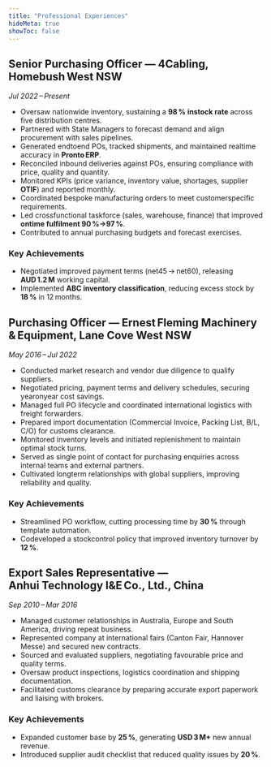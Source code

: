 ```yaml
---
title: "Professional Experiences"
hideMeta: true
showToc: false
---
```


## Senior Purchasing Officer — 4Cabling, Homebush West NSW

*Jul 2022 – Present*

- Oversaw nationwide inventory, sustaining a **98 % instock rate** across five distribution centres.
- Partnered with State Managers to forecast demand and align procurement with sales pipelines.
- Generated endtoend POs, tracked shipments, and maintained realtime accuracy in **Pronto ERP**.
- Reconciled inbound deliveries against POs, ensuring compliance with price, quality and quantity.
- Monitored KPIs (price variance, inventory value, shortages, supplier **OTIF**) and reported monthly.
- Coordinated bespoke manufacturing orders to meet customerspecific requirements.
- Led crossfunctional taskforce (sales, warehouse, finance) that improved **ontime fulfilment 90 %→97 %**.
- Contributed to annual purchasing budgets and forecast exercises.

### Key Achievements

- Negotiated improved payment terms (net45 → net60), releasing **AUD 1.2 M** working capital.
- Implemented **ABC inventory classification**, reducing excess stock by **18 %** in 12 months.

## Purchasing Officer — Ernest Fleming Machinery & Equipment, Lane Cove West NSW

*May 2016 – Jul 2022*

- Conducted market research and vendor due diligence to qualify suppliers.
- Negotiated pricing, payment terms and delivery schedules, securing yearonyear cost savings.
- Managed full PO lifecycle and coordinated international logistics with freight forwarders.
- Prepared import documentation (Commercial Invoice, Packing List, B/L, C/O) for customs clearance.
- Monitored inventory levels and initiated replenishment to maintain optimal stock turns.
- Served as single point of contact for purchasing enquiries across internal teams and external partners.
- Cultivated longterm relationships with global suppliers, improving reliability and quality.

### Key Achievements

- Streamlined PO workflow, cutting processing time by **30 %** through template automation.
- Codeveloped a stockcontrol policy that improved inventory turnover by **12 %**.

## Export Sales Representative — Anhui Technology I&E Co., Ltd., China

*Sep 2010 – Mar 2016*

- Managed customer relationships in Australia, Europe and South America, driving repeat business.
- Represented company at international fairs (Canton Fair, Hannover Messe) and secured new contracts.
- Sourced and evaluated suppliers, negotiating favourable price and quality terms.
- Oversaw product inspections, logistics coordination and shipping documentation.
- Facilitated customs clearance by preparing accurate export paperwork and liaising with brokers.

### Key Achievements

- Expanded customer base by **25 %**, generating **USD 3 M+** new annual revenue.
- Introduced supplier audit checklist that reduced quality issues by **20 %**.
